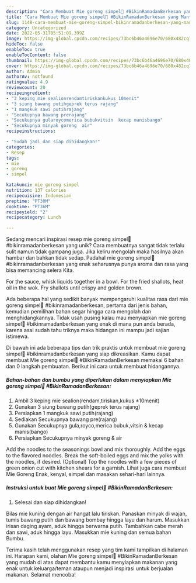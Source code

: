 ```yaml
---
description: "Cara Membuat Mie goreng simpel🍜 #BikinRamadanBerkesan yang Mantap"
title: "Cara Membuat Mie goreng simpel🍜 #BikinRamadanBerkesan yang Mantap"
slug: 1148-cara-membuat-mie-goreng-simpel-bikinramadanberkesan-yang-mantap
category: Uncategorized
date: 2022-05-31T05:51:09.399Z
image: https://img-global.cpcdn.com/recipes/73bc6b46a4696e70/680x482cq70/mie-goreng-simpel-bikinramadanberkesan-foto-resep-utama.jpg
hideToc: false
enableToc: true
enableTocContent: false
thumbnail: https://img-global.cpcdn.com/recipes/73bc6b46a4696e70/680x482cq70/mie-goreng-simpel-bikinramadanberkesan-foto-resep-utama.jpg
cover: https://img-global.cpcdn.com/recipes/73bc6b46a4696e70/680x482cq70/mie-goreng-simpel-bikinramadanberkesan-foto-resep-utama.jpg
author: Admin
authorAv: notfound
ratingvalue: 4.9
reviewcount: 20
recipeingredient:
- "3 keping mie sealionrendamtiriskankukus 10menit"
- "3 siung bawang putihgeprek terus rajang"
- "1 mangkuk sawi putihrajang"
- "Secukupnya bawang prerajang"
- "Secukupnya gularoycomerica bubukvitsin  kecap manisbango"
- "Secukupnya minyak goreng  air"
recipeinstructions:

- "Sudah jadi dan siap dihidangkan!"
categories:
- Resep
tags:
- mie
- goreng
- simpel

katakunci: mie goreng simpel 
nutrition: 137 calories
recipecuisine: Indonesian
preptime: "PT30M"
cooktime: "PT36M"
recipeyield: "2"
recipecategory: Lunch

---
```





Sedang mencari inspirasi resep mie goreng simpel🍜 #bikinramadanberkesan yang unik? Cara membuatnya sangat tidak terlalu sulit namun tidak gampang juga. Jika keliru mengolah maka hasilnya akan hambar dan bahkan tidak sedap. Padahal mie goreng simpel🍜 #bikinramadanberkesan yang enak seharusnya punya aroma dan rasa yang bisa memancing selera Kita.





For the sauce, whisk liquids together in a bowl. For the fried shallots, heat oil in the wok. Fry shallots until crispy and golden brown.

Ada beberapa hal yang sedikit banyak mempengaruhi kualitas rasa dari mie goreng simpel🍜 #bikinramadanberkesan, pertama dari jenis bahan, kemudian pemilihan bahan segar hingga cara mengolah dan menghidangkannya. Tidak usah pusing kalau mau menyiapkan mie goreng simpel🍜 #bikinramadanberkesan yang enak di mana pun anda berada, karena asal sudah tahu triknya maka hidangan ini mampu jadi sajian istimewa.






Di bawah ini ada beberapa tips dan trik praktis untuk membuat mie goreng simpel🍜 #bikinramadanberkesan yang siap dikreasikan. Kamu dapat membuat Mie goreng simpel🍜 #BikinRamadanBerkesan memakai 6 bahan dan 0 langkah pembuatan. Berikut ini cara untuk membuat hidangannya.

<!--inarticleads1-->

##### Bahan-bahan dan bumbu yang diperlukan dalam menyiapkan Mie goreng simpel🍜 #BikinRamadanBerkesan:

1. Ambil 3 keping mie sealion(rendam,tiriskan,kukus ±10menit)
1. Gunakan 3 siung bawang putih(geprek terus rajang)
1. Persiapkan 1 mangkuk sawi putih(rajang)
1. Sediakan Secukupnya bawang pre(rajang)
1. Gunakan Secukupnya gula,royco,merica bubuk,vitsin &amp; kecap manis(bango)
1. Persiapkan Secukupnya minyak goreng &amp; air


Add the noodles to the seasonings bowl and mix thoroughly. Add the eggs to the flavored noodles. Break the soft-boiled eggs and mix the yolks with the noodles, if desired. (Optional) Top the noodles with a few pieces of green onion cut with kitchen shears for a garnish. Lihat juga cara membuat Mie Goreng Enak, kenyal, simpel dan masakan sehari-hari lainnya. 

<!--inarticleads2-->

##### Instruksi untuk buat Mie goreng simpel🍜 #BikinRamadanBerkesan:


1. Selesai dan siap dihidangkan!

Bilas mie kuning dengan air hangat lalu tiriskan. Panaskan minyak di wajan, tumis bawang putih dan bawang bombay hingga layu dan harum. Masukkan irisan daging ayam, aduk hingga berwarna putih. Tambahkan cabe merah dan sawi, aduk hingga layu. Masukkan mie kuning dan semua bahan Bumbu. 

Terima kasih telah menggunakan resep yang tim kami tampilkan di halaman ini. Harapan kami, olahan Mie goreng simpel🍜 #BikinRamadanBerkesan yang mudah di atas dapat membantu kamu menyiapkan makanan yang enak untuk keluarga/teman ataupun menjadi inspirasi untuk berjualan makanan. Selamat mencoba!
